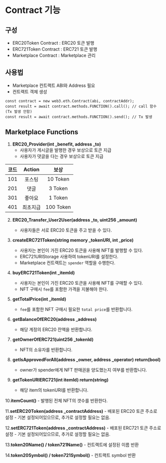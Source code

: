 # Contract 기능

## 구성

- ERC20Token Contract : ERC20 토큰 발행
- ERC721Token Contract : ERC721 토큰 발행
- Marketplace Contract : Marketplace 관리

## 사용법
- Marketplace 컨트랙트 ABI와 Address 필요
- 컨트랙트 객체 생성
```
const contract = new web3.eth.Contract(abi, contractAddr);
const result = await contract.methods.FUNCTION().call(); // call 함수(Tx 발생 안함)
const result = await contract.methods.FUNCTION().send(); // Tx 발생
```

## Marketplace Functions

1. **ERC20_Provider(int _benefit, address _to)**
    - 사용자가 게시글을 발행한 경우 보상으로 토큰 지급
    - 사용자가 댓글을 다는 경우 보상으로 토큰 지급

<center>

|코드|Action|보상|
|:---:|:---:|:---:|
|101|포스팅|10 Token|
|201|댓글|3 Token|
|301|좋아요|1 Token|
|401|최초지급|100 Token|

</center>



2. **ERC20_Transfer_User2User(address _to, uint256 _amount)**
    - 사용자들은 서로 ERC20 토큰을 주고 받을 수 있다.

3. **createERC721Token(string memory _tokenURI, int _price)**
    - 사용자는 본인이 가진 ERC20 토큰을 사용해 NFT를 발행할 수 있다.
    - ERC721URIStorage 사용하여 tokenURI를 설정한다.
    - Marketplace 컨트랙트는 `spender` 역할을 수행한다.

4. **buyERC721Token(int _itemId)**
    - 사용자는 본인이 가진 ERC20 토큰을 사용해 NFT를 구매할 수 있다.
    - NFT 구매시 `fee`를 포함한 가격을 지불해야 한다.

5. **getTotalPrice(int _itemId)**
    - `fee`를 포함한 NFT 구매시 필요한 `total price`를 반환합니다.

6. **getBalanceOfERC20(address _address)**
    - 해당 계정의 ERC20 잔액을 반환합니다.

7. **getOwnerOfERC721(uint256 _tokenId)**
    - NFT의 소유자를 반환합니다.

8. **getIsApprovedForAll(address _owner, address _operator) return(bool)**
    - owner가 spender에게 NFT 판매권을 양도했는지 여부를 반환합니다.

9. **getTokenURIERC721(int itemId) return(string)**
    - 해당 item의 tokenURI를 반환합니다.

10.**itemCount()**
    - 발행된 전체 NFT의 갯수를 반환한다.

11.**setERC20Token(address _contractAddress)**
    - 배포된 ERC20 토큰 주소로 설정
    - 기본 설정되어있으므로, 추가로 설정할 필요는 없음.

12.**setERC721Token(address _contractAddress)**
    - 배포된 ERC721 토큰 주소로 설정
    - 기본 설정되어있으므로, 추가로 설정할 필요는 없음.

13.**token20Name() / token721Name()**
    - 컨트랙트에 설정된 이름 반환

14.**token20Symbol() / token721Symbol()**
    - 컨트랙트 symbol 반환
